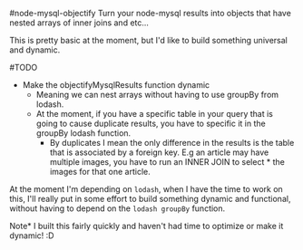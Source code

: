 #node-mysql-objectify
Turn your node-mysql results into objects that have nested arrays of inner joins and etc...

This is pretty basic at the moment, but I'd like to build something universal and dynamic.

#TODO
- Make the objectifyMysqlResults function dynamic 
    + Meaning we can nest arrays without having to use groupBy from lodash.
    + At the moment, if you have a specific table in your query that is going to cause duplicate results, you have to specific it in the groupBy lodash function.
        * By duplicates I mean the only difference in the results is the table that is associated by a foreign key. E.g an article may have multiple images, you have to run an INNER JOIN to select * the images for that one article.

At the moment I'm depending on `lodash`, when I have the time to work on this, I'll really put in some effort to build something dynamic and functional, without having to depend on the `lodash groupBy` function. 

Note*
I built this fairly quickly and haven't had time to optimize or make it dynamic! :D 
